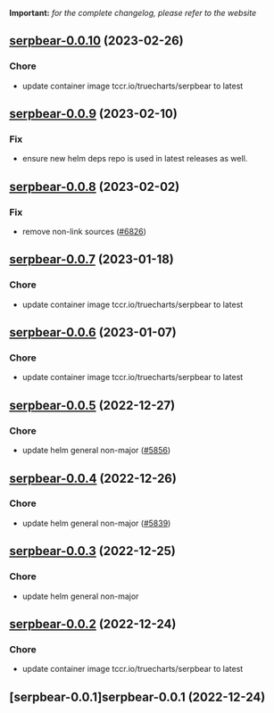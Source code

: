 **Important:**
*for the complete changelog, please refer to the website*




## [serpbear-0.0.10](https://github.com/succelle/charts/compare/serpbear-0.0.9...serpbear-0.0.10) (2023-02-26)

### Chore

- update container image tccr.io/truecharts/serpbear to latest
  
  


## [serpbear-0.0.9](https://github.com/succelle/charts/compare/serpbear-0.0.8...serpbear-0.0.9) (2023-02-10)

### Fix

- ensure new helm deps repo is used in latest releases as well.
  
  


## [serpbear-0.0.8](https://github.com/succelle/charts/compare/serpbear-0.0.7...serpbear-0.0.8) (2023-02-02)

### Fix

- remove non-link sources ([#6826](https://github.com/succelle/charts/issues/6826))
  
  


## [serpbear-0.0.7](https://github.com/succelle/charts/compare/serpbear-0.0.6...serpbear-0.0.7) (2023-01-18)

### Chore

- update container image tccr.io/truecharts/serpbear to latest
  
  


## [serpbear-0.0.6](https://github.com/succelle/charts/compare/serpbear-0.0.5...serpbear-0.0.6) (2023-01-07)

### Chore

- update container image tccr.io/truecharts/serpbear to latest
  
  


## [serpbear-0.0.5](https://github.com/succelle/charts/compare/serpbear-0.0.4...serpbear-0.0.5) (2022-12-27)

### Chore

- update helm general non-major ([#5856](https://github.com/succelle/charts/issues/5856))
  
  


## [serpbear-0.0.4](https://github.com/succelle/charts/compare/serpbear-0.0.3...serpbear-0.0.4) (2022-12-26)

### Chore

- update helm general non-major ([#5839](https://github.com/succelle/charts/issues/5839))
  
  


## [serpbear-0.0.3](https://github.com/succelle/charts/compare/serpbear-0.0.2...serpbear-0.0.3) (2022-12-25)

### Chore

- update helm general non-major
  
  


## [serpbear-0.0.2](https://github.com/succelle/charts/compare/serpbear-0.0.1...serpbear-0.0.2) (2022-12-24)

### Chore

- update container image tccr.io/truecharts/serpbear to latest
  
  


## [serpbear-0.0.1]serpbear-0.0.1 (2022-12-24)

